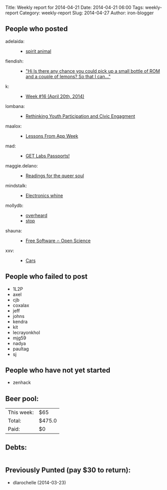 Title: Weekly report for 2014-04-21
Date: 2014-04-21 06:00
Tags: weekly-report
Category: weekly-report
Slug: 2014-04-27
Author: iron-blogger


<h2>People who posted</h2>
<dl>
<dt><span class="user">adelaida:</span></dt>
<dd>
  <ul>
   <li><a href="http://saddlebaggins.wordpress.com/2014/04/28/spirit-animal/">spirit animal</a></li>
  </ul>
</dd>
<dt><span class="user">fiendish:</span></dt>
<dd>
  <ul>
   <li><a href="http://textsfromharriotte.tumblr.com/post/84082859364">"Hi Is there any chance you could pick up a small bottle of ROM and a couple of lemons? So that I can..."</a></li>
  </ul>
</dd>
<dt><span class="user">k:</span></dt>
<dd>
  <ul>
   <li><a href="http://www.googlish.com/?p=56">Week #16 (April 20th, 2014)</a></li>
  </ul>
</dd>
<dt><span class="user">lombana:</span></dt>
<dd>
  <ul>
   <li><a href="http://andreslombana.net/blog/2014/04/27/rethinking-youth-participation-and-civic-engagment-understanding-opportunities-and-barriers/">Rethinking Youth Participation and Civic Engagment</a></li>
  </ul>
</dd>
<dt><span class="user">maalox:</span></dt>
<dd>
  <ul>
   <li><a href="http://alexose.blogspot.com/2014/04/lessons-from-app-week.html">Lessons From App Week</a></li>
  </ul>
</dd>
<dt><span class="user">mad:</span></dt>
<dd>
  <ul>
   <li><a href="http://blog.personalgenomes.org/2014/04/24/get-labs-passports/">GET Labs Passports!</a></li>
  </ul>
</dd>
<dt><span class="user">maggie.delano:</span></dt>
<dd>
  <ul>
   <li><a href="http://maggiedelano.tumblr.com/post/84087385647">Readings for the queer soul</a></li>
  </ul>
</dd>
<dt><span class="user">mindstalk:</span></dt>
<dd>
  <ul>
   <li><a href="http://mindstalk.livejournal.com/395993.html">Electronics whine</a></li>
  </ul>
</dd>
<dt><span class="user">mollydb:</span></dt>
<dd>
  <ul>
   <li><a href="https://mmillions.wordpress.com/2014/04/27/overheard/">overheard</a></li>
   <li><a href="https://mmillions.wordpress.com/2014/04/23/stop/">stop</a></li>
  </ul>
</dd>
<dt><span class="user">shauna:</span></dt>
<dd>
  <ul>
   <li><a href="http://www.shaunagm.net/blog/2014/04/free-software-%e2%88%a9-open-science/?utm_source=rss&utm_medium=rss&utm_campaign=free-software-%25e2%2588%25a9-open-science">Free Software ∩ Open Science</a></li>
  </ul>
</dd>
<dt><span class="user">xxv:</span></dt>
<dd>
  <ul>
   <li><a href="http://donottouchscreens.tumblr.com/post/84041592303">Cars</a></li>
  </ul>
</dd>
</dl>

<h2>People who failed to post</h2>
<ul>
<li class="user">1L2P</li>
<li class="user">axel</li>
<li class="user">cjb</li>
<li class="user">coxalax</li>
<li class="user">jeff</li>
<li class="user">johns</li>
<li class="user">kendra</li>
<li class="user">kit</li>
<li class="user">lecrayonkhol</li>
<li class="user">mjg59</li>
<li class="user">nadya</li>
<li class="user">paultag</li>
<li class="user">sj</li>
</ul>


<h2>People who have not yet started</h2>
<ul>
  <li class="user">zenhack</li>
</ul>

<h2>Beer pool:</h2>
<table>
  <tr> <td> This week: </td> <td> $65 </td> </tr>
  <tr> <td> Total: </td> <td> $475.0 </td> </tr>
  <tr> <td> Paid: </td> <td> $0 </td> </tr>
</table>

<h2>Debts:</h2>

<table class="debts">
</table>

<h2>Previously Punted (pay $30 to return):</h2>
<ul>
<li>dlarochelle (2014-03-23)</li>
</ul>
